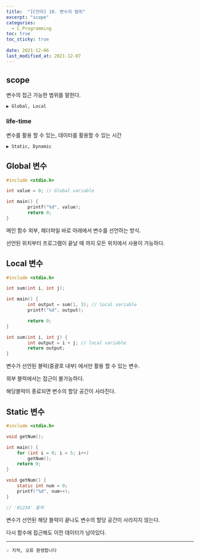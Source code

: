 ```yaml
---
title:  "[C언어] 10. 변수의 범위"
excerpt: "scope"
categories:
  - C_Programming
toc: true
toc_sticky: true
 
date: 2021-12-06
last_modified_at: 2021-12-07
---
```



## scope
변수의 접근 가능한 범위를 말한다. 

```
▶️ Global, Local
```

### life-time
변수를 활용 할 수 있는, 데이터를 활용할 수 있는 시간

```
▶️ Static, Dynamic
```

## Global 변수


```c
#include <stdio.h>

int value = 0; // Global variable

int main() {
		printf("%d", value);
		return 0;
}
```

메인 함수 외부, 헤더파일 바로 아래에서 변수를 선언하는 방식.

선언된 위치부터 프로그램이 끝날 때 까지 모든 위치에서 사용이 가능하다.

## Local 변수


```c
#include <stdio.h>

int sum(int i, int j);

int main() {
		int output = sum(1, 3); // local variable
		printf("%d", output);	

		return 0;	
}

int sum(int i, int j) {
		int output = i + j; // local variable
		return output;
}
```

변수가 선언된 블럭(중괄호 내부) 에서만 활용 할 수 있는 변수.

외부 블럭에서는 접근이 불가능하다.

해당블럭이 종료되면 변수의 할당 공간이 사라진다.

## Static 변수


```c
#include <stdio.h>

void getNum();

int main() {
    for (int i = 0; i < 5; i++)
        getNum();
    return 0;
}

void getNum() {
    static int num = 0;
    printf("%d", num++);
}

// '01234' 출력
```

변수가 선언된 해당 블럭이 끝나도 변수의 할당 공간이 사라지지 않는다.

다시 함수에 접근해도 이전 데이터가 남아있다.

---

```
💡 지적, 오류 환영합니다
```
